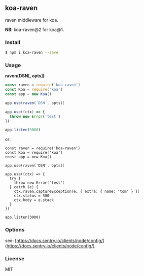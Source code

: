 ## koa-raven

raven middleware for koa.

**NB**: koa-raven@2 for koa@1.

### Install

```sh
$ npm i koa-raven --save
```

### Usage

**raven(DSN[, opts])**

```js
const raven = require('koa-raven')
const Koa = require('koa')
const app = new Koa()

app.use(raven('DSN', opts))

app.use((ctx) => {
  throw new Error('test')
})

app.listen(3000)
```

or:

```
const raven = require('koa-raven')
const Koa = require('koa')
const app = new Koa()

app.use(raven('DSN', opts))

app.use((ctx) => {
  try {
    throw new Error('test')
  } catch (e) {
    ctx.raven.captureException(e, { extra: { name: 'tom' } })
    ctx.status = 500
    ctx.body = e.stack
  }
})

app.listen(3000)
```

### Options

see: [https://docs.sentry.io/clients/node/config/](https://docs.sentry.io/clients/node/config/).

### License

MIT
